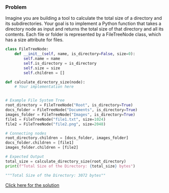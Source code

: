 ### Problem
Imagine you are building a tool to calculate the total size of a directory and its subdirectories. Your goal is to implement a Python function that takes a directory node as input and returns the total size of that directory and all its contents. Each file or folder is represented by a FileTreeNode class, which has a size attribute for files.


```Python 
class FileTreeNode:
    def __init__(self, name, is_directory=False, size=0):
        self.name = name
        self.is_directory = is_directory
        self.size = size
        self.children = [] 

def calculate_directory_size(node):
    # Your implementation here 


# Example File System Tree
root_directory = FileTreeNode("Root", is_directory=True)
docs_folder = FileTreeNode("Documents", is_directory=True)
images_folder = FileTreeNode("Images", is_directory=True)
file1 = FileTreeNode("file1.txt", size=1024)
file2 = FileTreeNode("file2.png", size=2048)

# Connecting nodes
root_directory.children = [docs_folder, images_folder]
docs_folder.children = [file1]
images_folder.children = [file2]

# Expected Output
total_size = calculate_directory_size(root_directory)
print(f"Total Size of the Directory: {total_size} bytes")

"""Total Size of the Directory: 3072 bytes"" 

```

[Click here for the solution](3-link-to-solution.md)